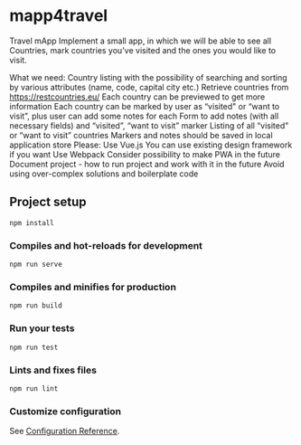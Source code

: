# mapp4travel

Travel mApp
Implement a small app, in which we will be able to see all Countries, mark countries you've visited and the ones you would like to visit.

What we need:
    Country listing with the possibility of searching and sorting by various attributes (name, code, capital city etc.)
    Retrieve countries from https://restcountries.eu/
    <!-- retrieved on app start up and stored in local store -->
    Each country can be previewed to get more information
    <!-- todo -->
    Each country can be marked by user as “visited" or “want to visit”, 
    <!-- done -->
    plus user can add some notes for each
    <!-- todo -->
    Form to add notes (with all necessary fields) and  “visited”, “want to visit” marker
    Listing of all “visited" or “want to visit” countries
    <!-- done -->
    Markers and notes should be saved in local application store 
    <!-- used vuex -->
Please:
    Use Vue.js 
    <!-- done -->
    You can use existing design framework if you want
    <!-- tested vuetify -->
    Use Webpack
    <!-- used vue-cli instead -->
    Consider possibility to make PWA in the future
    <!-- focused on app to have side-navigation common in, tested with: iPhone x/6/7/8, pixel 2/2 xl  -->
    Document project - how to run project and work with it in the future
    <!-- this document does this -->
    Avoid using over-complex solutions and boilerplate code
    <!-- used vue-cli to generate project structure,  -->

## Project setup
```
npm install
```

### Compiles and hot-reloads for development
```
npm run serve
```

### Compiles and minifies for production
```
npm run build
```

### Run your tests
```
npm run test
```

### Lints and fixes files
```
npm run lint
```

### Customize configuration
See [Configuration Reference](https://cli.vuejs.org/config/).
